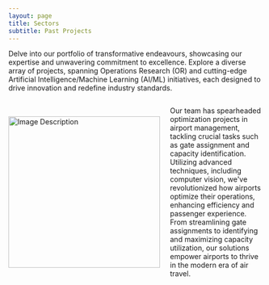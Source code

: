 ```yaml
---
layout: page
title: Sectors 
subtitle: Past Projects
---
```

Delve into our portfolio of transformative endeavours, showcasing our expertise and unwavering commitment to excellence. Explore a diverse array of projects, spanning Operations Research (OR) and cutting-edge Artificial Intelligence/Machine Learning (AI/ML) initiatives, each designed to drive innovation and redefine industry standards.

<html lang="en">
<head>
    <meta charset="UTF-8">
    <meta name="viewport" content="width=device-width, initial-scale=1.0">
    <title>Image and Description</title>
    <style>
        .container {
            display: flex;
            align-items: center;
        }
        .image {
            flex: 1;
        }
        .description {
            flex: 1;
            padding-left: 20px; /* Adjust spacing as needed */
        }
    </style>
</head>
<body>
    <div class="container">
        <div class="image">
            <img src="https://github.com/DixitConsultingGroup/dixitconsultinggroup.github.io/blob/master/assets/img/Airport.jpeg" alt="Image Description" width="300">
        </div>
        <div class="description">
            <p>Our team has spearheaded optimization projects in airport management, tackling crucial tasks such as gate assignment and capacity identification. Utilizing advanced techniques, including computer vision, we've revolutionized how airports optimize their operations, enhancing efficiency and passenger experience. From streamlining gate assignments to identifying and maximizing capacity utilization, our solutions empower airports to thrive in the modern era of air travel.</p>
        </div>
    </div>
</body>
</html>

